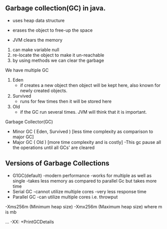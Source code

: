 ## Garbage collection(GC) in java.

- uses heap data structure
- erases the object to free-up the space

- JVM clears the memory

1. can make variable null
2. re-locate the object to make it un-reachable
3. by using methods we can clear the garbage

We have multiple GC

1. Eden
   - if creates a new object then object will be kept here, also known for newly created objects.
2. Survived
   - runs for few times then it will be stored here
3. Old
   - if the GC run several times. JVM will think that it is important.

Garbage Collector(GC)

- Minor GC ( Eden, Survived ) [less time complexity as comparison to major GC]
- Major GC ( Old ) [more time complexity and is costly]
  -This gc pause all the operations until all GCs' are cleared

## Versions of Garbage Collections

- G1GC(default)
  -modern performance
  -works for multiple as well as single
  -takes less memory as compared to parallel Gc but takes more time
- Serial GC
  -cannot utilize multiple cores
  -very less response time
- Parallel GC
  -can utilize multiple cores i.e. throwput

-Xms256m (Minimum heap size) -Xmx256m (Maximum heap size) where m is mb

... -XX: +PrintGCDetails
